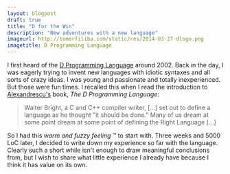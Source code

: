 ```yaml
---
layout: blogpost
draft: true
title: "D for the Win"
description: "New adventures with a new language"
imageurl: http://tomerfiliba.com/static/res/2014-03-27-dlogo.png
imagetitle: D Programming Language
---
```


I first heard of the [D Programming Language](http://dlang.org/) around 2002. Back in the day, I was eagerly
trying to invent new languages with idiotic syntaxes and all sorts of crazy ideas. I was young and passionate and 
totally inexperienced. But those were fun times. I recalled this when I read the introduction to 
[Alexandrescu's](http://en.wikipedia.org/wiki/Andrei_Alexandrescu) book, *The D Programming Language*:

> Walter Bright, a C and C++ compiler writer, [...] set out to define a language as he thought "it should be done."
> Many of us dream at some point dream at some point of defining the Right Language [...]

So I had this *warm and fuzzy feeling* &trade; to start with. Three weeks and 5000 LoC later, I decided to write 
down my experience so far with the language. Clearly such a short while isn't enough to draw meaningful 
conclusions from, but I wish to share what little experience I already have because I think it has value 
on its own.








